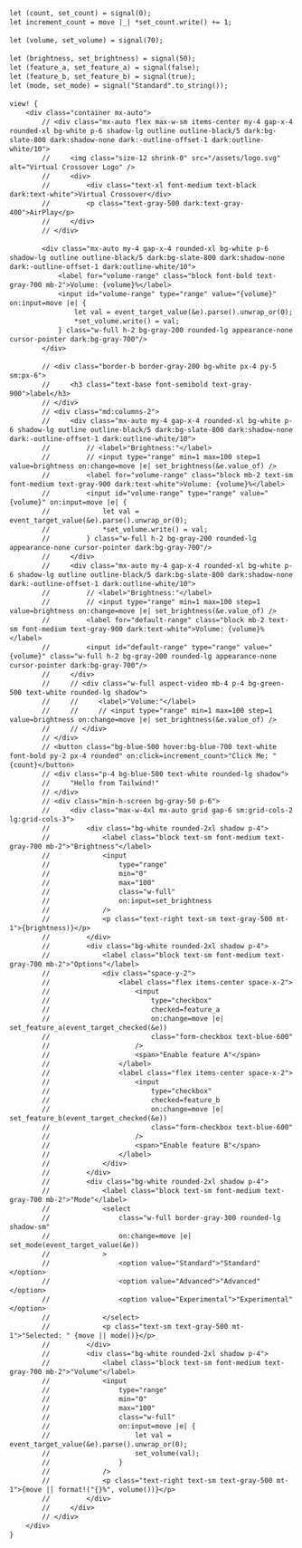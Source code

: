     let (count, set_count) = signal(0);
    let increment_count = move |_| *set_count.write() += 1;

    let (volume, set_volume) = signal(70);

    let (brightness, set_brightness) = signal(50);
    let (feature_a, set_feature_a) = signal(false);
    let (feature_b, set_feature_b) = signal(true);
    let (mode, set_mode) = signal("Standard".to_string());

    view! {
        <div class="container mx-auto">
            // <div class="mx-auto flex max-w-sm items-center my-4 gap-x-4 rounded-xl bg-white p-6 shadow-lg outline outline-black/5 dark:bg-slate-800 dark:shadow-none dark:-outline-offset-1 dark:outline-white/10">
            //     <img class="size-12 shrink-0" src="/assets/logo.svg" alt="Virtual Crossover Logo" />
            //     <div>
            //         <div class="text-xl font-medium text-black dark:text-white">Virtual Crossover</div>
            //         <p class="text-gray-500 dark:text-gray-400">AirPlay</p>
            //     </div>
            // </div>

            <div class="mx-auto my-4 gap-x-4 rounded-xl bg-white p-6 shadow-lg outline outline-black/5 dark:bg-slate-800 dark:shadow-none dark:-outline-offset-1 dark:outline-white/10">
                <label for="volume-range" class="block font-bold text-gray-700 mb-2">Volume: {volume}%</label>
                <input id="volume-range" type="range" value="{volume}" on:input=move |e| {
                    let val = event_target_value(&e).parse().unwrap_or(0);
                    *set_volume.write() = val;
                } class="w-full h-2 bg-gray-200 rounded-lg appearance-none cursor-pointer dark:bg-gray-700"/>
            </div>

            // <div class="border-b border-gray-200 bg-white px-4 py-5 sm:px-6">
            //     <h3 class="text-base font-semibold text-gray-900">label</h3>
            // </div>
            // <div class="md:columns-2">
            //     <div class="mx-auto my-4 gap-x-4 rounded-xl bg-white p-6 shadow-lg outline outline-black/5 dark:bg-slate-800 dark:shadow-none dark:-outline-offset-1 dark:outline-white/10">
            //         // <label>"Brightness:"</label>
            //         // <input type="range" min=1 max=100 step=1 value=brightness on:change=move |e| set_brightness(&e.value_of) /> 
            //         <label for="volume-range" class="block mb-2 text-sm font-medium text-gray-900 dark:text-white">Volume: {volume}%</label>
            //         <input id="volume-range" type="range" value="{volume}" on:input=move |e| {
            //             let val = event_target_value(&e).parse().unwrap_or(0);
            //             *set_volume.write() = val;
            //         } class="w-full h-2 bg-gray-200 rounded-lg appearance-none cursor-pointer dark:bg-gray-700"/>
            //     </div>
            //     <div class="mx-auto my-4 gap-x-4 rounded-xl bg-white p-6 shadow-lg outline outline-black/5 dark:bg-slate-800 dark:shadow-none dark:-outline-offset-1 dark:outline-white/10">
            //         // <label>"Brightness:"</label>
            //         // <input type="range" min=1 max=100 step=1 value=brightness on:change=move |e| set_brightness(&e.value_of) /> 
            //         <label for="default-range" class="block mb-2 text-sm font-medium text-gray-900 dark:text-white">Volume: {volume}%</label>
            //         <input id="default-range" type="range" value="{volume}" class="w-full h-2 bg-gray-200 rounded-lg appearance-none cursor-pointer dark:bg-gray-700"/>
            //     </div>
            //     // <div class="w-full aspect-video mb-4 p-4 bg-green-500 text-white rounded-lg shadow">
            //     //     <label>"Volume:"</label>
            //     //     // <input type="range" min=1 max=100 step=1 value=brightness on:change=move |e| set_brightness(&e.value_of) /> 
            //     // </div>
            // </div>
            // <button class="bg-blue-500 hover:bg-blue-700 text-white font-bold py-2 px-4 rounded" on:click=increment_count>"Click Me: " {count}</button>
            // <div class="p-4 bg-blue-500 text-white rounded-lg shadow">
            //     "Hello from Tailwind!"
            // </div>
            // <div class="min-h-screen bg-gray-50 p-6">
            //     <div class="max-w-4xl mx-auto grid gap-6 sm:grid-cols-2 lg:grid-cols-3">
            //         <div class="bg-white rounded-2xl shadow p-4">
            //             <label class="block text-sm font-medium text-gray-700 mb-2">"Brightness"</label>
            //             <input
            //                 type="range"
            //                 min="0"
            //                 max="100"
            //                 class="w-full"
            //                 on:input=set_brightness
            //             />
            //             <p class="text-right text-sm text-gray-500 mt-1">{brightness)}</p>
            //         </div>
            //         <div class="bg-white rounded-2xl shadow p-4">
            //             <label class="block text-sm font-medium text-gray-700 mb-2">"Options"</label>
            //             <div class="space-y-2">
            //                 <label class="flex items-center space-x-2">
            //                     <input
            //                         type="checkbox"
            //                         checked=feature_a
            //                         on:change=move |e| set_feature_a(event_target_checked(&e))
            //                         class="form-checkbox text-blue-600"
            //                     />
            //                     <span>"Enable feature A"</span>
            //                 </label>
            //                 <label class="flex items-center space-x-2">
            //                     <input
            //                         type="checkbox"
            //                         checked=feature_b
            //                         on:change=move |e| set_feature_b(event_target_checked(&e))
            //                         class="form-checkbox text-blue-600"
            //                     />
            //                     <span>"Enable feature B"</span>
            //                 </label>
            //             </div>
            //         </div>
            //         <div class="bg-white rounded-2xl shadow p-4">
            //             <label class="block text-sm font-medium text-gray-700 mb-2">"Mode"</label>
            //             <select
            //                 class="w-full border-gray-300 rounded-lg shadow-sm"
            //                 on:change=move |e| set_mode(event_target_value(&e))
            //             >
            //                 <option value="Standard">"Standard"</option>
            //                 <option value="Advanced">"Advanced"</option>
            //                 <option value="Experimental">"Experimental"</option>
            //             </select>
            //             <p class="text-sm text-gray-500 mt-1">"Selected: " {move || mode()}</p>
            //         </div>
            //         <div class="bg-white rounded-2xl shadow p-4">
            //             <label class="block text-sm font-medium text-gray-700 mb-2">"Volume"</label>
            //             <input
            //                 type="range"
            //                 min="0"
            //                 max="100"
            //                 class="w-full"
            //                 on:input=move |e| {
            //                     let val = event_target_value(&e).parse().unwrap_or(0);
            //                     set_volume(val);
            //                 }
            //             />
            //             <p class="text-right text-sm text-gray-500 mt-1">{move || format!("{}%", volume())}</p>
            //         </div>
            //     </div>
            // </div>
        </div>
    }